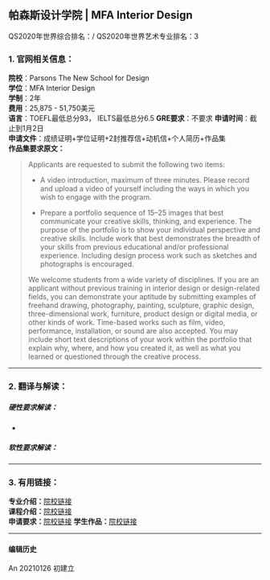 ## 帕森斯设计学院 | MFA Interior Design

QS2020年世界综合排名：/
QS2020年世界艺术专业排名：3


### 1. 官网相关信息：

**院校**：Parsons The New School for Design  
**学位**：MFA Interior Design  
**学制**：2年  
**费用**：25,875 - 51,750美元  
**语言**：TOEFL最低总分93， IELTS最低总分6.5
**GRE要求**：不要求
**申请时间**：截止到1月2日  
**申请文件**：成绩证明+学位证明+2封推荐信+动机信+个人简历+作品集  
**作品集要求原文：**   
> Applicants are requested to submit the following two items:
>
> - A video introduction, maximum of three minutes. Please record and upload a video of yourself including the ways in which you wish to engage with the program.
>
> - Prepare a portfolio sequence of 15–25 images that best communicate your creative skills, thinking, and experience. The purpose of the portfolio is to show your individual perspective and creative skills. Include work that best demonstrates the breadth of your skills from previous educational and/or professional experience. Including design process work such as sketches and photographs is encouraged.
>
> We welcome students from a wide variety of disciplines. If you are an applicant without previous training in interior design or design-related fields, you can demonstrate your aptitude by submitting examples of freehand drawing, photography, painting, sculpture, graphic design, three-dimensional work, furniture, product design or digital media, or other kinds of work. Time-based works such as film, video, performance, installation, or sound are also accepted.  You may include short text descriptions of your work within the portfolio that explain why, where, and how you created it, as well as what you learned or questioned through the creative process.  





---


### 2. 翻译与解读：

##### 硬性要求解读：
-



##### 软性要求解读：


---


### 3. 有用链接：

**专业介绍：**[院校链接](https://www.newschool.edu/parsons/mfa-interior-design/)  
**课程介绍：**[院校链接](https://www.newschool.edu/parsons/mfa-interior-design-curriculum/)  
**申请要求：**[院校链接](https://www.newschool.edu/parsons/how-to-apply-graduate/)
**学生作品：**[院校链接](https://www.newschool.edu/parsons/mfa-interior-design-student-work/)

---


#### 编辑历史

An 20210126 初建立
